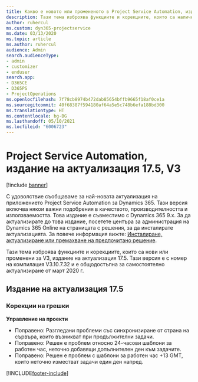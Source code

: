 ```yaml
---
title: Какво е новото или промененото в Project Service Automation, издание на актуализация 17.5, корекция, V3
description: Тази тема изброява функциите и корекциите, които са налични в Project Service Automation V3, издание на актуализация 17.5, V3.
author: ruhercul
ms.custom: dyn365-projectservice
ms.date: 03/13/2020
ms.topic: article
ms.author: ruhercul
audience: Admin
search.audienceType:
- admin
- customizer
- enduser
search.app:
- D365CE
- D365PS
- ProjectOperations
ms.openlocfilehash: 7f78cb8974b472dab85654bffb9665f18af0ce1a
ms.sourcegitcommit: 40f68387f594180af64a5e5c748b6efa188bd300
ms.translationtype: HT
ms.contentlocale: bg-BG
ms.lasthandoff: 05/10/2021
ms.locfileid: "6006723"
---
```

# <a name="project-service-automation-update-release-175-v3"></a>Project Service Automation, издание на актуализация 17.5, V3

[!include [banner](../includes/psa-now-project-operations.md)]

С удоволствие съобщаваме за най-новата актуализация на приложението Project Service Automation за Dynamics 365. Тази версия включва някои важни подобрения в качеството, производителността и използваемостта.  Това издание е съвместимо с Dynamics 365 9.x. За да актуализирате до това издание, посетете центъра за администрация на Dynamics 365 Online на страницата с решения, за да инсталирате актуализацията. За повече информация вижте: [Инсталиране, актуализиране или премахване на предпочитано решение](/power-platform/admin/install-remove-preferred-solution).

Тази тема изброява функциите и корекциите, които са нови или променени за V3, издание на актуализация 17.5. Тази версия е с номер на компилация V3.10.7.32 и е общодостъпна за самостоятелно актуализиране от март 2020 г.


## <a name="update-release-175"></a>Издание на актуализация 17.5

### <a name="bug-fixes"></a>Корекции на грешки


**Управление на проекти**

- Поправено: Разгледани проблеми със синхронизиране от страна на сървъра, които възникват при продължителни задачи.
- Поправено: Решен е проблем относно 24-часови шаблони за работен час, неточно добавящи допълнителен ден към задачите.
- Поправено: Решен е проблем с шаблони за работен час +13 GMT, които неточно изместват задачи един ден напред.



[!INCLUDE[footer-include](../includes/footer-banner.md)]